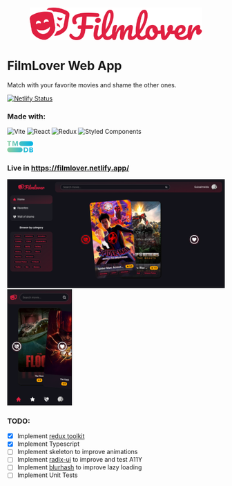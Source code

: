 <p align="center">
  <a href="https://filmlover.netlify.app/" target="_blank">
    <img alt="Logo" src="./src/assets/logo_h.svg" width="400" />
  </a>
</p>

# FilmLover Web App  
Match with your favorite movies and shame the other ones.  

[![Netlify Status](https://api.netlify.com/api/v1/badges/b5ff445a-8eff-45a0-8383-c069e0c9d1f8/deploy-status)](https://app.netlify.com/sites/filmlover/deploys)  

### Made with:

![Vite](https://img.shields.io/badge/vite-%23646CFF.svg?style=for-the-badge&logo=vite&logoColor=white) ![React](https://img.shields.io/badge/react-%2320232a.svg?style=for-the-badge&logo=react&logoColor=%2361DAFB) ![Redux](https://img.shields.io/badge/redux-%23593d88.svg?style=for-the-badge&logo=redux&logoColor=white) ![Styled Components](https://img.shields.io/badge/styled--components-DB7093?style=for-the-badge&logo=styled-components&logoColor=white)

<img alt="Logo" src="./src/assets/tmdb.svg" width="60" />

### Live in https://filmlover.netlify.app/  
<p align="left">
  <img alt="Logo" src="./src/assets/home-desktop.png" width="550" />
  <img alt="Logo" src="./src/assets/home-mobile.png" width="150" />
</p>


### TODO:  

- [x] Implement [redux toolkit](https://redux-toolkit.js.org/)
- [x] Implement Typescript
- [ ] Implement skeleton to improve animations
- [ ] Implement [radix-ui](https://www.radix-ui.com/primitives/docs/overview/introduction) to improve and test A11Y
- [ ] Implement [blurhash](https://blurha.sh/) to improve lazy loading
- [ ] Implement Unit Tests